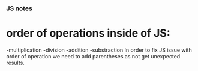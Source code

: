 ### JS notes

# order of operations inside of JS:

-multiplication
-division
-addition
-substraction
In order to fix JS issue with order of operation we need to add parentheses as not get unexpected results.
